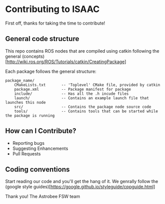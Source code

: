 # Contributing to ISAAC

First off, thanks for taking the time to contribute!

## General code structure

This repo contains ROS nodes that are compiled using catkin following the
general (concepts)[http://wiki.ros.org/ROS/Tutorials/catkin/CreatingPackage]

Each package follows the general structure:

    package_name/
        CMakeLists.txt       -- 'Toplevel' CMake file, provided by catkin
        package.xml          -- Package manifest for package
        include/             -- Has all the .h incude files
        launch/              -- Contains an example launch file that launches this node
        src/                 -- Contains the package node source code
        tools/               -- Contains tools that can be started while the package is running

## How can I Contribute?
- Reporting bugs
- Suggesting Enhancements
- Pull Requests


## Coding conventions
Start reading our code and you'll get the hang of it. We genrally follow the
(google style guides)[https://google.github.io/styleguide/cppguide.html]


Thank you!
The Astrobee FSW team